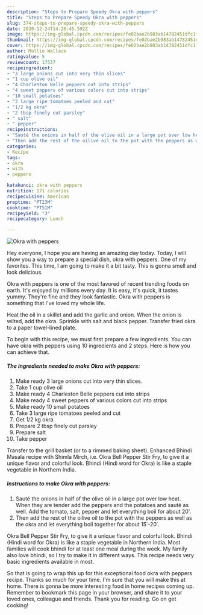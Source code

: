 ```yaml
---
description: "Steps to Prepare Speedy Okra with peppers"
title: "Steps to Prepare Speedy Okra with peppers"
slug: 374-steps-to-prepare-speedy-okra-with-peppers
date: 2020-12-24T14:26:45.592Z
image: https://img-global.cpcdn.com/recipes/fe02bae2b983ab14782451dfc1f9203e/751x532cq70/okra-with-peppers-recipe-main-photo.jpg
thumbnail: https://img-global.cpcdn.com/recipes/fe02bae2b983ab14782451dfc1f9203e/751x532cq70/okra-with-peppers-recipe-main-photo.jpg
cover: https://img-global.cpcdn.com/recipes/fe02bae2b983ab14782451dfc1f9203e/751x532cq70/okra-with-peppers-recipe-main-photo.jpg
author: Mollie Wallace
ratingvalue: 5
reviewcount: 17537
recipeingredient:
- "3 large onions cut into very thin slices"
- "1 cup olive oil"
- "4 Charleston Belle peppers cut into strips"
- "4 sweet peppers of various colors cut into strips"
- "10 small potatoes"
- "3 large ripe tomatoes peeled and cut"
- "1/2 kg okra"
- "2 tbsp finely cut parsley"
- " salt"
- " pepper"
recipeinstructions:
- "Sauté the onions in half of the olive oil in a large pot over low heat. When they are tender add the peppers and the potatoes and sauté as well. Add the tomato, salt, pepper and let everything boil for about 20&#39;."
- "Then add the rest of the oilive oil to the pot with the peppers as well as the okra and let everything boil together for about 15΄-20΄."
categories:
- Recipe
tags:
- okra
- with
- peppers

katakunci: okra with peppers 
nutrition: 171 calories
recipecuisine: American
preptime: "PT23M"
cooktime: "PT51M"
recipeyield: "3"
recipecategory: Lunch

---
```



![Okra with peppers](https://img-global.cpcdn.com/recipes/fe02bae2b983ab14782451dfc1f9203e/751x532cq70/okra-with-peppers-recipe-main-photo.jpg)

Hey everyone, I hope you are having an amazing day today. Today, I will show you a way to prepare a special dish, okra with peppers. One of my favorites. This time, I am going to make it a bit tasty. This is gonna smell and look delicious.

Okra with peppers is one of the most favored of recent trending foods on earth. It's enjoyed by millions every day. It is easy, it's quick, it tastes yummy. They're fine and they look fantastic. Okra with peppers is something that I've loved my whole life.

Heat the oil in a skillet and add the garlic and onion. When the onion is wilted, add the okra. Sprinkle with salt and black pepper. Transfer fried okra to a paper towel-lined plate.


To begin with this recipe, we must first prepare a few ingredients. You can have okra with peppers using 10 ingredients and 2 steps. Here is how you can achieve that.

<!--inarticleads1-->

##### The ingredients needed to make Okra with peppers:

1. Make ready 3 large onions cut into very thin slices.
1. Take 1 cup olive oil
1. Make ready 4 Charleston Belle peppers cut into strips
1. Make ready 4 sweet peppers of various colors cut into strips
1. Make ready 10 small potatoes
1. Take 3 large ripe tomatoes peeled and cut
1. Get 1/2 kg okra
1. Prepare 2 tbsp finely cut parsley
1. Prepare  salt
1. Take  pepper


Transfer to the grill basket (or to a rimmed baking sheet). Enhanced Bhindi Masala recipe with Shimla Mirch, i.e. Okra Bell Pepper Stir Fry, to give it a unique flavor and colorful look. Bhindi (Hindi word for Okra) is like a staple vegetable in Northern India. 

<!--inarticleads2-->

##### Instructions to make Okra with peppers:

1. Sauté the onions in half of the olive oil in a large pot over low heat. When they are tender add the peppers and the potatoes and sauté as well. Add the tomato, salt, pepper and let everything boil for about 20&#39;.
1. Then add the rest of the oilive oil to the pot with the peppers as well as the okra and let everything boil together for about 15΄-20΄.


Okra Bell Pepper Stir Fry, to give it a unique flavor and colorful look. Bhindi (Hindi word for Okra) is like a staple vegetable in Northern India. Most families will cook bhindi for at least one meal during the week. My family also love bhindi, so I try to make it in different ways. This recipe needs very basic ingredients available in most. 

So that is going to wrap this up for this exceptional food okra with peppers recipe. Thanks so much for your time. I'm sure that you will make this at home. There is gonna be more interesting food in home recipes coming up. Remember to bookmark this page in your browser, and share it to your loved ones, colleague and friends. Thank you for reading. Go on get cooking!
